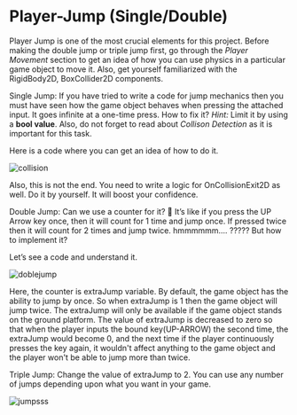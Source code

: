 # Player-Jump (Single/Double)
Player Jump is one of the most crucial elements for this project. Before making the double jump or triple jump first, go through the *Player Movement* section to get an idea of how you can use physics in a particular game object to move it. Also, get yourself familiarized with the RigidBody2D, BoxCollider2D components.

Single Jump: If you have tried to write a code for jump mechanics then you must have seen how the game object behaves when pressing the attached input. It goes infinite at a one-time press. How to fix it? *Hint:* Limit it by using a **bool value**. Also, do not forget to read about *Collison Detection* as it is important for this task.
        
Here is a code where you can get an idea of how to do it.
        
![collision](https://user-images.githubusercontent.com/44625252/152814775-ba198674-bb92-4e76-bd7e-02d9896ab640.png)

Also, this is not the end. You need to write a logic for OnCollisionExit2D as well. Do it by yourself. It will boost your confidence.

Double Jump: Can we use a counter for it? 🤔 It’s like if you press the UP Arrow key once, then it will count for 1 time and jump once. If pressed twice then it will count for 2 times and jump twice. hmmmmmm.... ????? But how to implement it?
    
Let’s see a code and understand it.
        
![doblejump](https://user-images.githubusercontent.com/44625252/152814891-30ebacac-d1cf-4679-b2de-20c4fd57e04f.png)
        
Here, the counter is extraJump variable. By default, the game object has the ability to jump by once. So when extraJump is 1 then the game object will jump twice. The extraJump will only be available if the game object stands on the ground platform. The value of extraJump is decreased to zero so that when the player inputs the bound key(UP-ARROW) the second time, the extraJump would become 0, and the next time if the player continuously presses the key again, it wouldn't affect anything to the game object and the player won't be able to jump more than twice.
        
Triple Jump: Change the value of extraJump to 2. 
You can use any number of jumps depending upon what you want in your game.
      
![jumpsss](https://user-images.githubusercontent.com/44625252/152815263-4cd31bb1-9d4f-4352-af3e-ac3befcec2d3.png)
